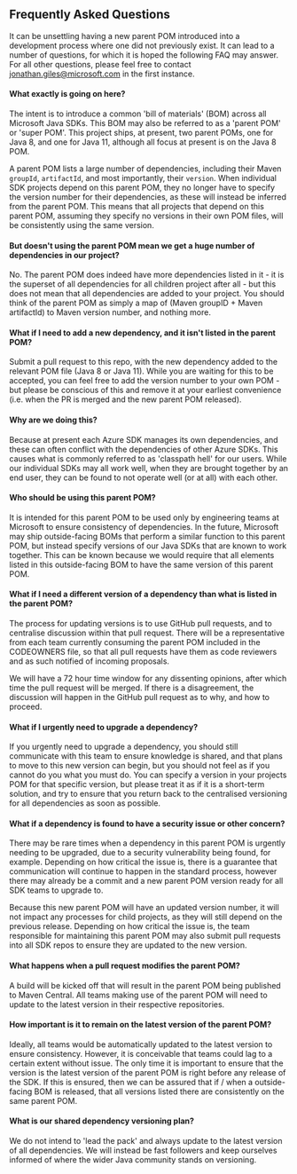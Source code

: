 Frequently Asked Questions
----

It can be unsettling having a new parent POM introduced into a development process where one did not previously exist.
It can lead to a number of questions, for which it is hoped the following FAQ may answer. For all other questions,
please feel free to contact [jonathan.giles@microsoft.com](mailto:jonathan.giles@microsoft.com) in the first instance.

#### What exactly is going on here?

The intent is to introduce a common 'bill of materials' (BOM) across all Microsoft Java SDKs. This BOM may also be
referred to as a 'parent POM' or 'super POM'. This project ships, at present, two parent POMs, one for Java 8, and one 
for Java 11, although all focus at present is on the Java 8 POM.

A parent POM lists a large number of dependencies, including their Maven `groupId`, `artifactId`, and most importantly, their 
`version`. When individual SDK projects depend on this parent POM, they no longer have to specify the version number for
their dependencies, as these will instead be inferred from the parent POM. This means that all projects that depend on
this parent POM, assuming they specify no versions in their own POM files, will be consistently using the same version.

#### But doesn't using the parent POM mean we get a huge number of dependencies in our project?

No. The parent POM does indeed have more dependencies listed in it - it is the superset of all dependencies for all
children project after all - but this does not mean that all dependencies are added to your project. You should think
of the parent POM as simply a map of (Maven groupID + Maven artifactId) to Maven version number, and nothing more.

#### What if I need to add a new dependency, and it isn't listed in the parent POM?

Submit a pull request to this repo, with the new dependency added to the relevant POM file (Java 8 or Java 11). While
you are waiting for this to be accepted, you can feel free to add the version number to your own POM - but please be
conscious of this and remove it at your earliest convenience (i.e. when the PR is merged and the new parent POM released).

#### Why are we doing this?

Because at present each Azure SDK manages its own dependencies, and these can often conflict with the dependencies of
other Azure SDKs. This causes what is commonly referred to as 'classpath hell' for our users. While our individual SDKs
may all work well, when they are brought together by an end user, they can be found to not operate well (or at all) with
each other.

#### Who should be using this parent POM?

It is  intended for this parent POM to be used only by engineering teams at Microsoft to ensure consistency of 
dependencies. In the future, Microsoft may ship outside-facing BOMs that perform a similar function to this parent POM,
but instead specify versions of our Java SDKs that are known to work together. This can be known because we would
require that all elements listed in this outside-facing BOM to have the same version of this parent POM. 

#### What if I need a different version of a dependency than what is listed in the parent POM?

The process for updating versions is to use GitHub pull requests, and to centralise discussion within that pull request. 
There will be a representative from each team currently consuming the parent POM included in the CODEOWNERS file, so that
all pull requests have them as code reviewers and as such notified of incoming proposals. 

We will have a 72 hour time window for any dissenting opinions, after which time the pull request will be merged. If 
there is a disagreement, the discussion will happen in the GitHub pull request as to why, and how to proceed.

#### What if I urgently need to upgrade a dependency?

If you urgently need to upgrade a dependency, you should still communicate with this team to ensure knowledge is shared, 
and that plans to move to this new version can begin, but you should not feel as if you cannot do you what you must do.
You can specify a version in your projects POM for that specific version, but please treat it as if it is a short-term
solution, and try to ensure that you return back to the centralised versioning for all dependencies as soon as possible.

#### What if a dependency is found to have a security issue or other concern?

There may be rare times when a dependency in this parent POM is urgently needing to be upgraded, due to a security
vulnerability being found, for example. Depending on how critical the issue is, there is a guarantee that communication
will continue to happen in the standard process, however there may already be a commit and a new parent POM version
ready for all SDK teams to upgrade to. 

Because this new parent POM will have an updated version number, it will not impact any processes for child projects, as 
they will still depend on the previous release. Depending on how critical the issue is, the team responsible for 
maintaining this parent POM may also submit pull requests into all SDK repos to ensure they are updated to the new
version.

#### What happens when a pull request modifies the parent POM?

A build will be kicked off that will result in the parent POM being published to Maven Central. All teams making use of
the parent POM will need to update to the latest version in their respective repositories.

#### How important is it to remain on the latest version of the parent POM?

Ideally, all teams would be automatically updated to the latest version to ensure consistency. However, it is conceivable
that teams could lag to a certain extent without issue. The only time it is important to ensure that the version is the
latest version of the parent POM is right before any release of the SDK. If this is ensured, then we can be assured
that if / when a outside-facing BOM is released, that all versions listed there are consistently on the same parent POM.

#### What is our shared dependency versioning plan?

We do not intend to 'lead the pack' and always update to the latest version of all dependencies. We will instead be
fast followers and keep ourselves informed of where the wider Java community stands on versioning.